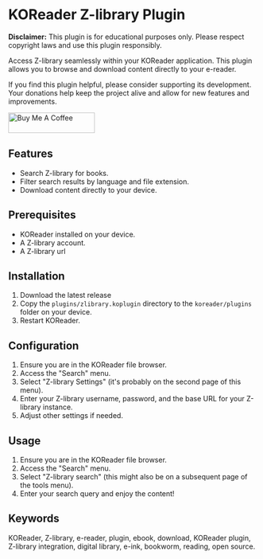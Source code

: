 # KOReader Z-library Plugin

**Disclaimer:** This plugin is for educational purposes only. Please respect copyright laws and use this plugin responsibly.

Access Z-library seamlessly within your KOReader application. This plugin allows you to browse and download content directly to your e-reader.

If you find this plugin helpful, please consider supporting its development. Your donations help keep the project alive and allow for new features and improvements.

<a href="https://www.buymeacoffee.com/Z-libraryko" target="_blank"><img src="https://cdn.buymeacoffee.com/buttons/default-orange.png" alt="Buy Me A Coffee" height="41" width="174"></a>


## Features

*   Search Z-library for books.
*   Filter search results by language and file extension.
*   Download content directly to your device.

## Prerequisites

*   KOReader installed on your device.
*   A Z-library account.
*   A Z-library url

## Installation

1.  Download the latest release
2.  Copy the `plugins/zlibrary.koplugin` directory to the `koreader/plugins` folder on your device.
3.  Restart KOReader.

## Configuration

1.  Ensure you are in the KOReader file browser.
2.  Access the "Search" menu.
3.  Select "Z-library Settings" (it's probably on the second page of this menu).
4.  Enter your Z-library username, password, and the base URL for your Z-library instance.
5.  Adjust other settings if needed.

## Usage

1.  Ensure you are in the KOReader file browser.
2.  Access the "Search" menu.
3.  Select "Z-library search" (this might also be on a subsequent page of the tools menu).
4.  Enter your search query and enjoy the content!

## Keywords

KOReader, Z-library, e-reader, plugin, ebook, download, KOReader plugin, Z-library integration, digital library, e-ink, bookworm, reading, open source.
